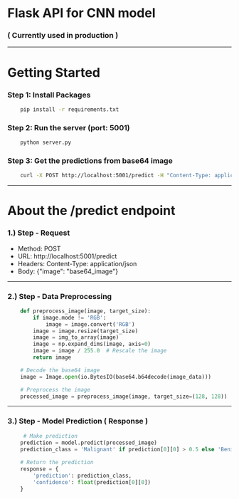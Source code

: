 # Flask API for CNN model
### ( Currently used in production )

---

# Getting Started

### Step 1: Install Packages

```bash
    pip install -r requirements.txt
```

### Step 2: Run the server (port: 5001)

```bash
    python server.py
```

### Step 3: Get the predictions from base64 image

```bash
    curl -X POST http://localhost:5001/predict -H "Content-Type: application/json" -d '{"image": "base64_image"}'  
```

---

# About the /predict endpoint

### 1.) Step - Request

- Method: POST
- URL: http://localhost:5001/predict
- Headers: Content-Type: application/json
- Body: {"image": "base64_image"}

---

### 2.) Step - Data Preprocessing

```python
    def preprocess_image(image, target_size):
        if image.mode != 'RGB':
            image = image.convert('RGB')
        image = image.resize(target_size)
        image = img_to_array(image)
        image = np.expand_dims(image, axis=0)
        image = image / 255.0  # Rescale the image
        return image

    # Decode the base64 image
    image = Image.open(io.BytesIO(base64.b64decode(image_data)))    

    # Preprocess the image
    processed_image = preprocess_image(image, target_size=(128, 128))
```

---

### 3.) Step - Model Prediction ( Response )

```python
     # Make prediction
    prediction = model.predict(processed_image)
    prediction_class = 'Malignant' if prediction[0][0] > 0.5 else 'Benign'
        
    # Return the prediction
    response = {
        'prediction': prediction_class,
        'confidence': float(prediction[0][0])
    }
```



